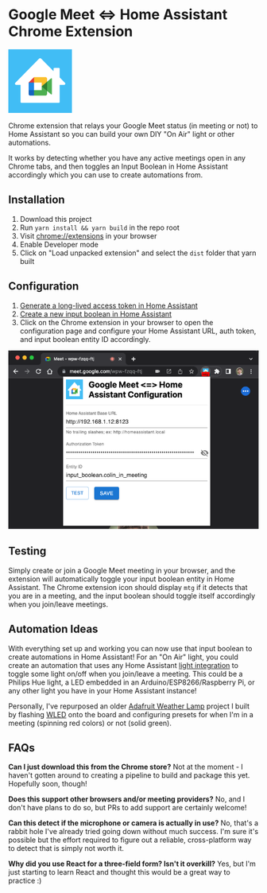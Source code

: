 # Google Meet <=> Home Assistant Chrome Extension

![](public/icon128.png)

Chrome extension that relays your Google Meet status (in meeting or not) to Home Assistant so you can build your own DIY "On Air" light or other automations.

It works by detecting whether you have any active meetings open in any Chrome tabs, and then toggles an Input Boolean in Home Assistant accordingly which you can use to create automations from.

## Installation

1. Download this project
2. Run `yarn install && yarn build` in the repo root
3. Visit <chrome://extensions> in your browser
4. Enable Developer mode
5. Click on "Load unpacked extension" and select the `dist` folder that yarn built

## Configuration

1. [Generate a long-lived access token in Home Assistant](https://www.atomicha.com/home-assistant-how-to-generate-long-lived-access-token-part-1/)
2. [Create a new input boolean in Home Assistant](https://www.home-assistant.io/integrations/input_boolean/)
3. Click on the Chrome extension in your browser to open the configuration page and configure your Home Assistant URL, auth token, and input boolean entity ID accordingly.

![](screenshot.png)

## Testing

Simply create or join a Google Meet meeting in your browser, and the extension will automatically toggle your input boolean entity in Home Assistant.  The Chrome extension icon should display `mtg` if it detects that you are in a meeting, and the input boolean should toggle itself accordingly when you join/leave meetings.

## Automation Ideas

With everything set up and working you can now use that input boolean to create automations in Home Assistant! For an "On Air" light, you could create an automation that uses any Home Assistant [light integration](https://www.home-assistant.io/integrations/#light) to toggle some light on/off when you join/leave a meeting. This could be a Philips Hue light, a LED embedded in an Arduino/ESP8266/Raspberry Pi, or any other light you have in your Home Assistant instance!

Personally, I've repurposed an older [Adafruit Weather Lamp](https://learn.adafruit.com/feather-weather-lamp) project I built by flashing [WLED](https://www.home-assistant.io/integrations/wled/) onto the board and configuring presets for when I'm in a meeting (spinning red colors) or not (solid green).

## FAQs

**Can I just download this from the Chrome store?** Not at the moment - I haven't gotten around to creating a pipeline to build and package this yet.  Hopefully soon, though!

**Does this support other browsers and/or meeting providers?** No, and I don't have plans to do so, but PRs to add support are certainly welcome!

**Can this detect if the microphone or camera is actually in use?** No, that's a rabbit hole I've already tried going down without much success.  I'm sure it's possible but the effort required to figure out a reliable, cross-platform way to detect that is simply not worth it.

**Why did you use React for a three-field form? Isn't it overkill?** Yes, but I'm just starting to learn React and thought this would be a great way to practice :)
